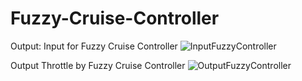 # Fuzzy-Cruise-Controller

Output: 
Input for Fuzzy Cruise Controller
![InputFuzzyController](https://user-images.githubusercontent.com/74017815/167249781-7326f21b-0246-4820-8061-a2f085aecbe6.png)

Output Throttle by Fuzzy Cruise Controller
![OutputFuzzyController](https://user-images.githubusercontent.com/74017815/167249784-22d7cbee-7962-419b-ac3f-e85f06017fc1.png)
